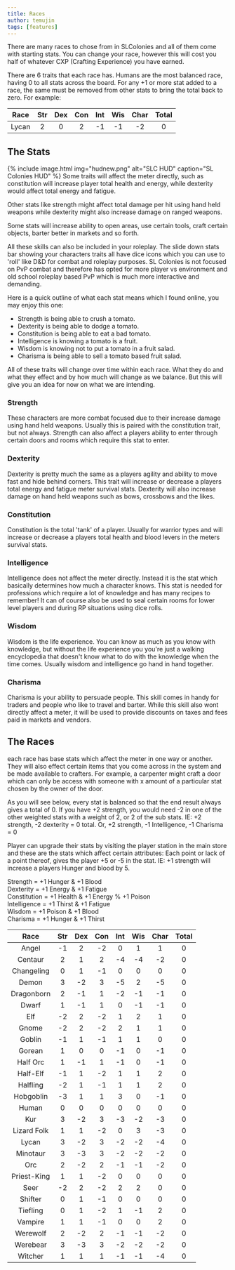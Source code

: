 ```yaml
---
title: Races
author: temujin
tags: [features]
---
```

There are many races to chose from in SLColonies and all of them come with starting stats. You can change your race, however this will cost you half of whatever CXP (Crafting Experience) you have earned. 

There are 6 traits that each race has. Humans are the most balanced race, having 0 to all stats across the board. For any +1 or more stat added to a race, the same must be removed from other stats to bring the total back to zero. For example:

| Race  | Str | Dex | Con | Int | Wis | Char| Total|
|:-----:|:---:|:---:|:---:|:---:|:---:|:---:|:----:|
| Lycan |  2  |  0  |  2  | -1  | -1  | -2  |   0  |

## The Stats
{% include image.html img="hudnew.png" alt="SLC HUD" caption="SL Colonies HUD" %}
Some traits will affect the meter directly, such as constitution will increase player total health and energy, while dexterity would affect total energy and fatigue.

Other stats like strength might affect total damage per hit using hand held weapons while dexterity might also increase damage on ranged weapons.

Some stats will increase ability to open areas, use certain tools, craft certain objects, barter better in markets and so forth.

All these skills can also be included in your roleplay. The slide down stats bar showing your characters traits all have dice icons which you can use to 'roll' like D&D for combat and roleplay purposes. SL Colonies is not focused on PvP combat and therefore has opted for more player vs environment and old school roleplay based PvP which is much more interactive and demanding. 

Here is a quick outline of what each stat means which I found online, you may enjoy this one:

- Strength is being able to crush a tomato.
- Dexterity is being able to dodge a tomato.
- Constitution is being able to eat a bad tomato.
- Intelligence is knowing a tomato is a fruit.
- Wisdom is knowing not to put a tomato in a fruit salad.
- Charisma is being able to sell a tomato based fruit salad.

All of these traits will change over time within each race. What they do and what they effect and by how much will change as we balance. But this will give you an idea for now on what we are intending.

### Strength
These characters are more combat focused due to their increase damage using hand held weapons. Usually this is paired with the constitution trait, but not always. Strength can also affect a players ability to enter through certain doors and rooms which require this stat to enter.

### Dexterity
Dexterity is pretty much the same as a players agility and ability to move fast and hide behind corners. This trait will increase or decrease a players total energy and fatigue meter survival stats. Dexterity will also increase damage on hand held weapons such as bows, crossbows and the likes.

### Constitution
Constitution is the total 'tank' of a player. Usually for warrior types and will increase or decrease a players total health and blood levers in the meters survival stats.

### Intelligence
Intelligence does not affect the meter directly. Instead it is the stat which basically determines how much a character knows. This stat is needed for professions which require a lot of knowledge and has many recipes to remember! It can of course also be used to seal certain rooms for lower level players and during RP situations using dice rolls.

### Wisdom
Wisdom is the life experience. You can know as much as you know with knowledge, but without the life experience you you're just a walking encyclopedia that doesn't know what to do with the knowledge when the time comes. Usually wisdom and intelligence go hand in hand together. 

### Charisma
Charisma is your ability to persuade people. This skill comes in handy for traders and people who like to travel and barter. While this skill also wont directly affect a meter, it will be used to provide discounts on taxes and fees paid in markets and vendors.

## The Races

each race has base stats which affect the meter in one way or another. They will also effect certain items that you come across in the system and be made available to crafters. For example, a carpenter might craft a door which can only be access with someone with x amount of a particular stat chosen by the owner of the door.

As you will see below, every stat is balanced so that the end result always gives a total of 0. If you have +2 strength, you would need -2 in one of the other weighted stats with a weight of 2, or 2 of the sub stats. IE: +2 strength, -2 dexterity = 0 total. Or, +2 strength, -1 Intelligence, -1 Charisma = 0

Player can upgrade their stats by visiting the player station in the main store and these are the stats which affect certain attributes:
Each point or lack of a point thereof, gives the player +5 or -5 in the stat. IE: +1 strength will increase a players Hunger and blood by 5.

Strength = +1 Hunger & +1 Blood<br>
Dexterity = +1 Energy & +1 Fatigue<br>
Constitution = +1 Health & +1 Energy % +1 Poison<br>
Intelligence = +1 Thirst & +1 Fatigue<br>
Wisdom = +1 Poison & +1 Blood<br>
Charisma = +1 Hunger & +1 Thirst

|Race       | Str | Dex | Con | Int | Wis | Char| Total|
|:---------:|:---:|:---:|:---:|:---:|:---:|:---:|:----:|
|Angel      | -1  |  2  | -2  |  0  |  1  |  1  |  0   |
|Centaur    |  2  |  1  |  2  | -4  | -4  | -2  |  0   |
|Changeling |  0  |  1  | -1  |  0  |  0  |  0  |  0   |
|Demon      |  3  | -2  |  3  | -5  |  2  | -5  |  0   |
|Dragonborn |  2  | -1  |  1  | -2  | -1  | -1  |  0   |
|Dwarf      |  1  | -1  |  1  |  0  | -1  | -1  |  0   |
|Elf        | -2  |  2  | -2  |  1  |  2  |  1  |  0   |
|Gnome      | -2  |  2  | -2  |  2  |  1  |  1  |  0   |
|Goblin     | -1  |  1  | -1  |  1  |  1  |  0  |  0   |
|Gorean     |  1  |  0  |  0  | -1  |  0  | -1  |  0   |
|Half Orc   |  1  | -1  |  1  | -1  |  0  | -1  |  0   |
|Half-Elf   | -1  |  1  | -2  |  1  |  1  |  2  |  0   |
|Halfling   | -2  |  1  | -1  |  1  |  1  |  2  |  0   |
|Hobgoblin  | -3  |  1  |  1  |  3  |  0  | -1  |  0   |
|Human      |  0  |  0  |  0  |  0  |  0  |  0  |  0   |
|Kur        |  3  | -2  |  3  | -3  | -2  | -3  |  0   |
|Lizard Folk|  1  |  1  | -2  |  0  |  3  | -3  |  0   |
|Lycan      |  3  | -2  |  3  | -2  | -2  | -4  |  0   |
|Minotaur   |  3  | -3  |  3  | -2  | -2  | -2  |  0   |
|Orc        |  2  | -2  |  2  | -1  | -1  | -2  |  0   |
|Priest-King|  1  |  1  | -2  |  0  |  0  |  0  |  0   |
|Seer       | -2  |  2  | -2  |  2  |  2  |  0  |  0   |
|Shifter    |  0  |  1  | -1  |  0  |  0  |  0  |  0   |
|Tiefling   |  0  |  1  | -2  |  1  | -1  |  2  |  0   |
|Vampire    |  1  |  1  | -1  |  0  |  0  |  2  |  0   |
|Werewolf   |  2  | -2  |  2  | -1  | -1  | -2  |  0   |
|Werebear   |  3  | -3  |  3  | -2  | -2  | -2  |  0   |
|Witcher    |  1  |  1  |  1  | -1  | -1  | -4  |  0   |


